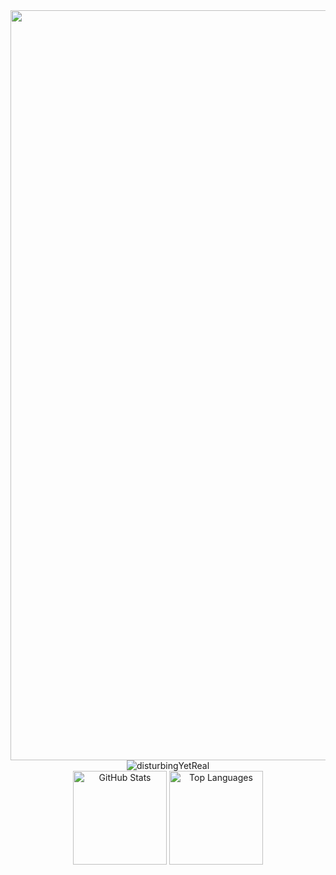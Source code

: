 

<div style="text-align: center;">
  <img src="https://64.media.tumblr.com/3acb165e0c263c244cfa1c9a0ea055d0/6b46cf3664d88968-31/s250x400/b9f991f90701b409eb5b5f70ca56aa9d320a5bda.gif" alt="Header Image" style="width: 1200px; height: auto;"">
</div>

<div style="text-align:center;">
  <img src="https://64.media.tumblr.com/53ee850772486cbf041a80e8828b54da/d2ee8a9531177359-9b/s400x600/1f9116ef04de3d124ffdd4735f21473fa01d30f8.jpg" alt="disturbingYetReal">
  
</div>


<div align="center">
  <img src="https://github-readme-stats.vercel.app/api?username=an4s3crwt&show_icons=true&hide_title=true&theme=graywhite" alt="GitHub Stats" height="150" />
  <img src="https://github-readme-stats.vercel.app/api/top-langs/?username=an4s3crwt&layout=compact&theme=graywhite" alt="Top Languages" height="150" />
</div>
